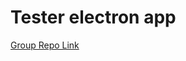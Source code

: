 # Tester electron app
 
[Group Repo Link](https://github.com/cse110-fa22-group13/cse110-fa22-group13)
